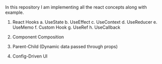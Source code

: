 In this repository I am implementing all the react concepts along with example.

1. React Hooks
    a. UseState
    b. UseEffect
    c. UseContext
    d. UseReducer
    e. UseMemo
    f. Custom Hook
    g. UseRef
    h. UseCallback
    
3. Component Composition
4. Parent-Child (Dynamic data passed through props)
5. Config-Driven UI
